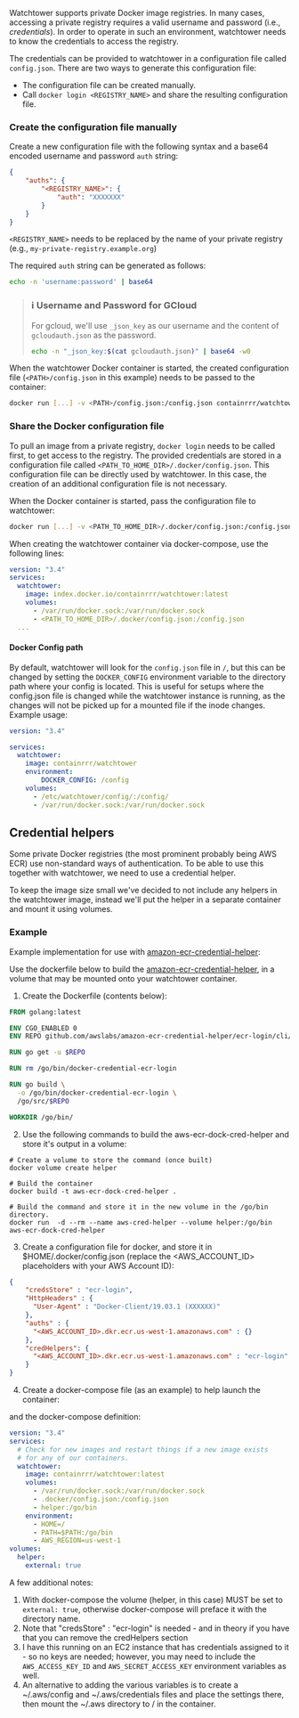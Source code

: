Watchtower supports private Docker image registries. In many cases, accessing a private registry
requires a valid username and password (i.e., _credentials_). In order to operate in such an
environment, watchtower needs to know the credentials to access the registry. 

The credentials can be provided to watchtower in a configuration file called `config.json`.
There are two ways to generate this configuration file:

* The configuration file can be created manually.
* Call `docker login <REGISTRY_NAME>` and share the resulting configuration file.

### Create the configuration file manually
Create a new configuration file with the following syntax and a base64 encoded username and
password `auth` string:

```json
{
    "auths": {
        "<REGISTRY_NAME>": {
            "auth": "XXXXXXX"
        }
    }
}
```

`<REGISTRY_NAME>` needs to be replaced by the name of your private registry
(e.g., `my-private-registry.example.org`)

The required `auth` string can be generated as follows:
```bash
echo -n 'username:password' | base64
```

> ### ℹ️ Username and Password for GCloud
>
> For gcloud, we'll use `_json_key` as our username and the content
> of `gcloudauth.json` as the password.
>```bash
> echo -n "_json_key:$(cat gcloudauth.json)" | base64 -w0
>```
When the watchtower Docker container is started, the created configuration file
(`<PATH>/config.json` in this example) needs to be passed to the container:

```bash
docker run [...] -v <PATH>/config.json:/config.json containrrr/watchtower
```

### Share the Docker configuration file
To pull an image from a private registry, `docker login` needs to be called first, to get access
to the registry. The provided credentials are stored in a configuration file called `<PATH_TO_HOME_DIR>/.docker/config.json`.
This configuration file can be directly used by watchtower. In this case, the creation of an
additional configuration file is not necessary.

When the Docker container is started, pass the configuration file to watchtower:

```bash
docker run [...] -v <PATH_TO_HOME_DIR>/.docker/config.json:/config.json containrrr/watchtower
```

When creating the watchtower container via docker-compose, use the following lines:

```yaml
version: "3.4"
services:
  watchtower:
    image: index.docker.io/containrrr/watchtower:latest
    volumes:
      - /var/run/docker.sock:/var/run/docker.sock
      - <PATH_TO_HOME_DIR>/.docker/config.json:/config.json
  ...
```

#### Docker Config path
By default, watchtower will look for the `config.json` file in `/`, but this can be changed by setting the `DOCKER_CONFIG` environment variable to the directory path where your config is located. This is useful for setups where the config.json file is changed while the watchtower instance is running, as the changes will not be picked up for a mounted file if the inode changes.
Example usage:

```yaml
version: "3.4"

services: 
  watchtower:
    image: containrrr/watchtower
    environment:
        DOCKER_CONFIG: /config
    volumes:
      - /etc/watchtower/config/:/config/
      - /var/run/docker.sock:/var/run/docker.sock
```


## Credential helpers
Some private Docker registries (the most prominent probably being AWS ECR) use non-standard ways of authentication.
To be able to use this together with watchtower, we need to use a credential helper.

To keep the image size small we've decided to not include any helpers in the watchtower image, instead we'll put the
helper in a separate container and mount it using volumes.

### Example
Example implementation for use with [amazon-ecr-credential-helper](https://github.com/awslabs/amazon-ecr-credential-helper):


Use the dockerfile below to build the [amazon-ecr-credential-helper](https://github.com/awslabs/amazon-ecr-credential-helper),
in a volume that may be mounted onto your watchtower container.

1.  Create the Dockerfile (contents below):    

```Dockerfile
FROM golang:latest

ENV CGO_ENABLED 0
ENV REPO github.com/awslabs/amazon-ecr-credential-helper/ecr-login/cli/docker-credential-ecr-login

RUN go get -u $REPO

RUN rm /go/bin/docker-credential-ecr-login

RUN go build \
  -o /go/bin/docker-credential-ecr-login \
  /go/src/$REPO

WORKDIR /go/bin/
```

2.  Use the following commands to build the aws-ecr-dock-cred-helper and store it's output in a volume:

```shell script
# Create a volume to store the command (once built)
docker volume create helper 

# Build the container
docker build -t aws-ecr-dock-cred-helper .

# Build the command and store it in the new volume in the /go/bin directory.
docker run  -d --rm --name aws-cred-helper --volume helper:/go/bin aws-ecr-dock-cred-helper

```

3.  Create a configuration file for docker, and store it in $HOME/.docker/config.json (replace the <AWS_ACCOUNT_ID>
    placeholders with your AWS Account ID):

```json
{
    "credsStore" : "ecr-login",
    "HttpHeaders" : {
      "User-Agent" : "Docker-Client/19.03.1 (XXXXXX)"
    },
    "auths" : {
      "<AWS_ACCOUNT_ID>.dkr.ecr.us-west-1.amazonaws.com" : {}
    },
    "credHelpers": {
      "<AWS_ACCOUNT_ID>.dkr.ecr.us-west-1.amazonaws.com" : "ecr-login"
    }
}
```

4.  Create a docker-compose file (as an example) to help launch the container:

and the docker-compose definition:
```yaml
version: "3.4"
services:
  # Check for new images and restart things if a new image exists
  # for any of our containers.
  watchtower:
    image: containrrr/watchtower:latest
    volumes:
      - /var/run/docker.sock:/var/run/docker.sock
      - .docker/config.json:/config.json
      - helper:/go/bin
    environment:
      - HOME=/
      - PATH=$PATH:/go/bin
      - AWS_REGION=us-west-1
volumes:
  helper: 
    external: true
```

A few additional notes:

1.  With docker-compose the volume (helper, in this case) MUST be set to `external: true`, otherwise docker-compose 
    will preface it with the directory name.
2.  Note that "credsStore" : "ecr-login" is needed - and in theory if you have that you can remove the 
    credHelpers section 
3.  I have this running on an EC2 instance that has credentials assigned to it - so no keys are needed; however, 
    you may need to include the `AWS_ACCESS_KEY_ID` and `AWS_SECRET_ACCESS_KEY` environment variables as well.
4.  An alternative to adding the various variables is to create a ~/.aws/config and ~/.aws/credentials files and 
    place the settings there, then mount the ~/.aws directory to / in the container.
